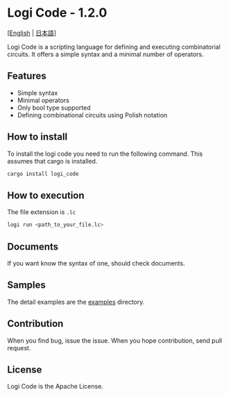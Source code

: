 # Logi Code - 1.2.0

[[English](https://github.com/Q0tzly/logi_code/blob/main/README.md) | [日本語](https://github.com/Q0tzly/logi_code/blob/main/docs/README.ja.md)]

Logi Code is a scripting language for defining and executing combinatorial circuits.
It offers a simple syntax and a minimal number of operators.

## Features
- Simple syntax
- Minimal operators
- Only bool type supported
- Defining combinational circuits using Polish notation

## How to install
To install the logi code you need to run the following command.
This assumes that cargo is installed.
``` sh
cargo install logi_code
```

## How to execution
The file extension is `.lc`
``` sh
logi run <path_to_your_file.lc>
```

## Documents
If you want know the syntax of one, should check documents.

## Samples
The detail examples are the [examples](https://github.com/Q0tzly/logi_code/tree/main/examples) directory.

## Contribution
When you find bug, issue the issue.
When you hope contribution, send pull request.

## License
Logi Code is the Apache License.
